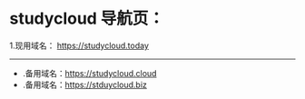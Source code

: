 # studycloud 导航页：

1.现用域名： https://studycloud.today

---

* .备用域名：https://studycloud.cloud
* .备用域名：https://stduycloud.biz
